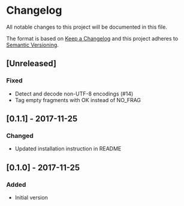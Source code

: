# Changelog
All notable changes to this project will be documented in this file.

The format is based on [Keep a Changelog](http://keepachangelog.com/en/1.0.0/)
and this project adheres to [Semantic Versioning](http://semver.org/spec/v2.0.0.html).

## [Unreleased]
### Fixed
- Detect and decode non-UTF-8 encodings (#14)
- Tag empty fragments with OK instead of NO\_FRAG

## [0.1.1] - 2017-11-25
### Changed
- Updated installation instruction in README

## [0.1.0] - 2017-11-25
### Added
- Initial version

